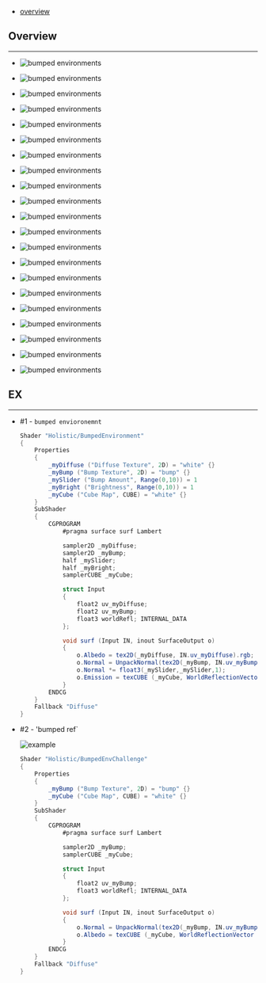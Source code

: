* [overview](#overview)

## Overview <a name="overview"></a>

---

* ![bumped environments](./_asset/img/080.png)

* ![bumped environments](./_asset/img/081.png)

* ![bumped environments](./_asset/img/082.png)

* ![bumped environments](./_asset/img/083.png)

* ![bumped environments](./_asset/img/084.png)

* ![bumped environments](./_asset/img/085.png)

* ![bumped environments](./_asset/img/086.png)

* ![bumped environments](./_asset/img/087.png)

* ![bumped environments](./_asset/img/088.png)

* ![bumped environments](./_asset/img/089.png)

* ![bumped environments](./_asset/img/090.png)

* ![bumped environments](./_asset/img/091.png)

* ![bumped environments](./_asset/img/092.png)

* ![bumped environments](./_asset/img/093.png)

* ![bumped environments](./_asset/img/094.png)

* ![bumped environments](./_asset/img/095.png)

* ![bumped environments](./_asset/img/096.png)

* ![bumped environments](./_asset/img/097.png)

* ![bumped environments](./_asset/img/098.png)

* ![bumped environments](./_asset/img/099.png)

* ![bumped environments](./_asset/img/100.png)

## EX <a name="example"></a>

---

* #1 - `bumped envioronemnt`

    ```c#
    Shader "Holistic/BumpedEnvironment"
    {
        Properties
        {
            _myDiffuse ("Diffuse Texture", 2D) = "white" {}
            _myBump ("Bump Texture", 2D) = "bump" {}
            _mySlider ("Bump Amount", Range(0,10)) = 1
            _myBright ("Brightness", Range(0,10)) = 1
            _myCube ("Cube Map", CUBE) = "white" {}
        }
        SubShader
        {
            CGPROGRAM
                #pragma surface surf Lambert

                sampler2D _myDiffuse;
                sampler2D _myBump;
                half _mySlider;
                half _myBright;
                samplerCUBE _myCube;

                struct Input
                {
                    float2 uv_myDiffuse;
                    float2 uv_myBump;
                    float3 worldRefl; INTERNAL_DATA
                };

                void surf (Input IN, inout SurfaceOutput o)
                {
                    o.Albedo = tex2D(_myDiffuse, IN.uv_myDiffuse).rgb;
                    o.Normal = UnpackNormal(tex2D(_myBump, IN.uv_myBump)) * _myBright;
                    o.Normal *= float3(_mySlider,_mySlider,1);
                    o.Emission = texCUBE (_myCube, WorldReflectionVector (IN, o.Normal)).rgb;
                }
            ENDCG
        }
        Fallback "Diffuse"
    }
    ```

* #2 - 'bumped ref`

    ![example](./_asset/img/101.png)

    ```c#
    Shader "Holistic/BumpedEnvChallenge"
    {
        Properties
        {
            _myBump ("Bump Texture", 2D) = "bump" {}
            _myCube ("Cube Map", CUBE) = "white" {}
        }
        SubShader
        {
            CGPROGRAM
                #pragma surface surf Lambert

                sampler2D _myBump;
                samplerCUBE _myCube;

                struct Input
                {
                    float2 uv_myBump;
                    float3 worldRefl; INTERNAL_DATA
                };

                void surf (Input IN, inout SurfaceOutput o)
                {
                    o.Normal = UnpackNormal(tex2D(_myBump, IN.uv_myBump)) * 0.3;
                    o.Albedo = texCUBE (_myCube, WorldReflectionVector (IN, o.Normal)).rgb;
                }
            ENDCG
        }
        Fallback "Diffuse"
    }
    ```